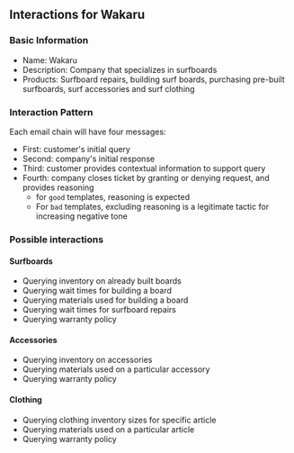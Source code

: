 ## Interactions for Wakaru

### Basic Information

+ Name: Wakaru
+ Description: Company that specializes in surfboards
+ Products: Surfboard repairs, building surf boards, purchasing pre-built surfboards, surf accessories and surf clothing

### Interaction Pattern

Each email chain will have four messages:

+ First: customer's initial query
+ Second: company's initial response
+ Third: customer provides contextual information to support query
+ Fourth: company closes ticket by granting or denying request, and provides reasoning
  + for `good` templates, reasoning is expected  
  + For `bad` templates, excluding reasoning is a legitimate tactic for increasing negative tone
### Possible interactions

#### Surfboards

+ Querying inventory on already built boards
+ Querying wait times for building a board
+ Querying materials used for building a board
+ Querying wait times for surfboard repairs
+ Querying warranty policy

#### Accessories

+ Querying inventory on accessories
+ Querying materials used on a particular accessory
+ Querying warranty policy

#### Clothing

+ Querying clothing inventory sizes for specific article
+ Querying materials used on a particular article
+ Querying warranty policy
